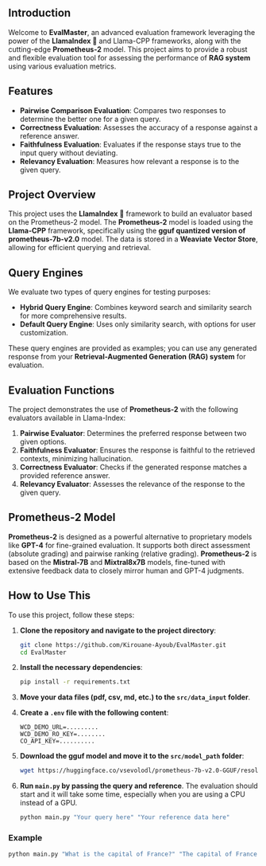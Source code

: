 ## Introduction

Welcome to **EvalMaster**, an advanced evaluation framework leveraging the power of the **LlamaIndex 🦙**  and Llama-CPP frameworks, along with the cutting-edge **Prometheus-2** model. This project aims to provide a robust and flexible evaluation tool for assessing the performance of **RAG system** using various evaluation metrics.

## Features

- **Pairwise Comparison Evaluation**: Compares two responses to determine the better one for a given query.
- **Correctness Evaluation**: Assesses the accuracy of a response against a reference answer.
- **Faithfulness Evaluation**: Evaluates if the response stays true to the input query without deviating.
- **Relevancy Evaluation**: Measures how relevant a response is to the given query.

## Project Overview

This project uses the **LlamaIndex 🦙**  framework to build an evaluator based on the Prometheus-2 model. The **Prometheus-2** model is loaded using the **Llama-CPP** framework, specifically using the **gguf quantized version of prometheus-7b-v2.0** model. The data is stored in a **Weaviate Vector Store**, allowing for efficient querying and retrieval.

## Query Engines

We evaluate two types of query engines for testing purposes:
- **Hybrid Query Engine**: Combines keyword search and similarity search for more comprehensive results.
- **Default Query Engine**: Uses only similarity search, with options for user customization.

These query engines are provided as examples; you can use any generated response from your **Retrieval-Augmented Generation (RAG) system** for evaluation.

## Evaluation Functions

The project demonstrates the use of **Prometheus-2** with the following evaluators available in Llama-Index:

1. **Pairwise Evaluator**: Determines the preferred response between two given options.
2. **Faithfulness Evaluator**: Ensures the response is faithful to the retrieved contexts, minimizing hallucination.
3. **Correctness Evaluator**: Checks if the generated response matches a provided reference answer.
4. **Relevancy Evaluator**: Assesses the relevance of the response to the given query.

## Prometheus-2 Model

**Prometheus-2** is designed as a powerful alternative to proprietary models like **GPT-4** for fine-grained evaluation. It supports both direct assessment (absolute grading) and pairwise ranking (relative grading). **Prometheus-2** is based on the **Mistral-7B** and **Mixtral8x7B** models, fine-tuned with extensive feedback data to closely mirror human and GPT-4 judgments.

## How to Use This

To use this project, follow these steps:

1. **Clone the repository and navigate to the project directory**:
   ```sh
   git clone https://github.com/Kirouane-Ayoub/EvalMaster.git
   cd EvalMaster
   ```

2. **Install the necessary dependencies**:
   ```sh
   pip install -r requirements.txt
   ```

3. **Move your data files (pdf, csv, md, etc.) to the `src/data_input` folder**.

4. **Create a `.env` file with the following content**:
   ```
   WCD_DEMO_URL=.........
   WCD_DEMO_RO_KEY=........
   CO_API_KEY=..........
   ```

5. **Download the gguf model and move it to the `src/model_path` folder**:
   ```sh
   wget https://huggingface.co/vsevolodl/prometheus-7b-v2.0-GGUF/resolve/main/prometheus-7b-v2.0.Q8_0.gguf
   ```

6. **Run `main.py` by passing the query and reference**. The evaluation should start and it will take some time, especially when you are using a CPU instead of a GPU.
   ```sh
   python main.py "Your query here" "Your reference data here"
   ```

### Example

```sh
python main.py "What is the capital of France?" "The capital of France is Paris."
```
